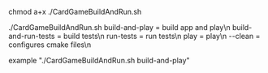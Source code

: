 chmod a+x ./CardGameBuildAndRun.sh

./CardGameBuildAndRun.sh
     build-and-play       =     build app and play\n
     build-and-run-tests  =     build tests\n
     run-tests            =     run tests\n
     play                 =     play\n
     --clean              =     configures cmake files\n
     
example "./CardGameBuildAndRun.sh build-and-play"
